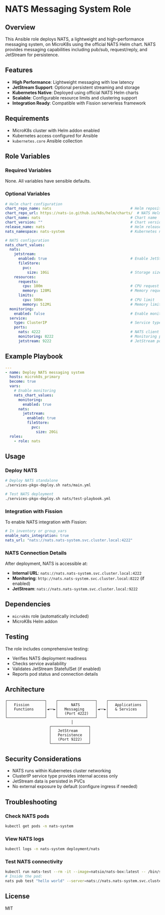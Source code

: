 # NATS Messaging System Role

## Overview

This Ansible role deploys NATS, a lightweight and high-performance messaging system, on MicroK8s using the official NATS Helm chart. NATS provides messaging capabilities including pub/sub, request/reply, and JetStream for persistence.

## Features

- **High Performance**: Lightweight messaging with low latency
- **JetStream Support**: Optional persistent streaming and storage
- **Kubernetes Native**: Deployed using official NATS Helm charts
- **Scalable**: Configurable resource limits and clustering support
- **Integration Ready**: Compatible with Fission serverless framework

## Requirements

- MicroK8s cluster with Helm addon enabled
- Kubernetes access configured for Ansible
- `kubernetes.core` Ansible collection

## Role Variables

### Required Variables

None. All variables have sensible defaults.

### Optional Variables

```yaml
# Helm chart configuration
chart_repo_name: nats                                    # Helm repository name
chart_repo_url: https://nats-io.github.io/k8s/helm/charts/  # NATS Helm repository URL
chart_name: nats                                         # Chart name
chart_version: ""                                        # Chart version (empty = latest)
release_name: nats                                       # Helm release name
nats_namespace: nats-system                              # Kubernetes namespace

# NATS configuration
nats_chart_values:
  nats:
    jetstream:
      enabled: true                                      # Enable JetStream for persistence
      fileStore:
        pvc:
          size: 10Gi                                     # Storage size for JetStream
    resources:
      requests:
        cpu: 100m                                        # CPU request
        memory: 128Mi                                    # Memory request
      limits:
        cpu: 500m                                        # CPU limit
        memory: 512Mi                                    # Memory limit
  monitoring:
    enabled: false                                       # Enable monitoring endpoints
  service:
    type: ClusterIP                                      # Service type
    ports:
      nats: 4222                                         # NATS client port
      monitoring: 8222                                   # Monitoring port
      jetstream: 9222                                    # JetStream port
```

## Example Playbook

```yaml
---
- name: Deploy NATS messaging system
  hosts: microk8s_primary
  become: true
  vars:
    # Enable monitoring
    nats_chart_values:
      monitoring:
        enabled: true
      nats:
        jetstream:
          enabled: true
          fileStore:
            pvc:
              size: 20Gi
  roles:
    - role: nats
```

## Usage

### Deploy NATS

```bash
# Deploy NATS standalone
./services-pkgx-deploy.sh nats/main.yml

# Test NATS deployment
./services-pkgx-deploy.sh nats/test-playbook.yml
```

### Integration with Fission

To enable NATS integration with Fission:

```yaml
# In inventory or group_vars
enable_nats_integration: true
nats_url: "nats://nats.nats-system.svc.cluster.local:4222"
```

### NATS Connection Details

After deployment, NATS is accessible at:
- **Internal URL**: `nats://nats.nats-system.svc.cluster.local:4222`
- **Monitoring**: `http://nats.nats-system.svc.cluster.local:8222` (if enabled)
- **JetStream**: `nats://nats.nats-system.svc.cluster.local:9222`

## Dependencies

- `microk8s` role (automatically included)
- MicroK8s Helm addon

## Testing

The role includes comprehensive testing:

- Verifies NATS deployment readiness
- Checks service availability
- Validates JetStream StatefulSet (if enabled)
- Reports pod status and connection details

## Architecture

```text
┌─────────────────┐    ┌─────────────────┐    ┌─────────────────┐
│   Fission       │    │      NATS       │    │   Applications  │
│   Functions     │◄──►│   Messaging     │◄──►│   & Services    │
│                 │    │   (Port 4222)   │    │                 │
└─────────────────┘    └─────────────────┘    └─────────────────┘
                              │
                    ┌─────────────────┐
                    │   JetStream     │
                    │   Persistence   │
                    │   (Port 9222)   │
                    └─────────────────┘
```

## Security Considerations

- NATS runs within Kubernetes cluster networking
- ClusterIP service type provides internal access only
- JetStream data is persisted in PVCs
- No external exposure by default (configure ingress if needed)

## Troubleshooting

### Check NATS pods
```bash
kubectl get pods -n nats-system
```

### View NATS logs
```bash
kubectl logs -n nats-system deployment/nats
```

### Test NATS connectivity
```bash
kubectl run nats-test --rm -it --image=natsio/nats-box:latest -- /bin/sh
# Inside the pod:
nats pub test "hello world" --server=nats://nats.nats-system.svc.cluster.local:4222
```

## License

MIT
